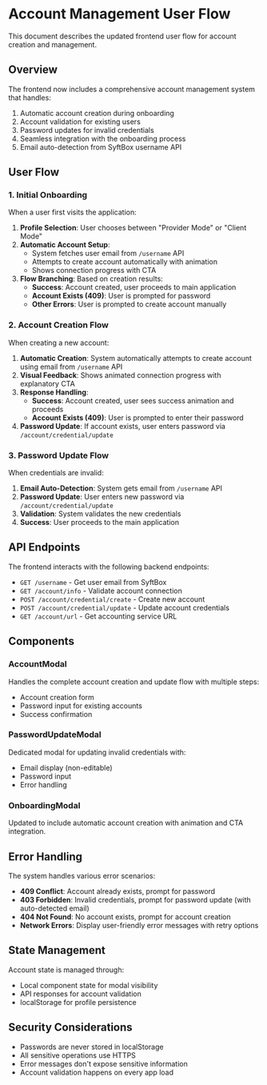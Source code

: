 # Account Management User Flow

This document describes the updated frontend user flow for account creation and management.

## Overview

The frontend now includes a comprehensive account management system that handles:
1. Automatic account creation during onboarding
2. Account validation for existing users
3. Password updates for invalid credentials
4. Seamless integration with the onboarding process
5. Email auto-detection from SyftBox username API

## User Flow

### 1. Initial Onboarding

When a user first visits the application:

1. **Profile Selection**: User chooses between "Provider Mode" or "Client Mode"
2. **Automatic Account Setup**: 
   - System fetches user email from `/username` API
   - Attempts to create account automatically with animation
   - Shows connection progress with CTA
3. **Flow Branching**: Based on creation results:
   - **Success**: Account created, user proceeds to main application
   - **Account Exists (409)**: User is prompted for password
   - **Other Errors**: User is prompted to create account manually

### 2. Account Creation Flow

When creating a new account:

1. **Automatic Creation**: System automatically attempts to create account using email from `/username` API
2. **Visual Feedback**: Shows animated connection progress with explanatory CTA
3. **Response Handling**:
   - **Success**: Account created, user sees success animation and proceeds
   - **Account Exists (409)**: User is prompted to enter their password
4. **Password Update**: If account exists, user enters password via `/account/credential/update`

### 3. Password Update Flow

When credentials are invalid:

1. **Email Auto-Detection**: System gets email from `/username` API
2. **Password Update**: User enters new password via `/account/credential/update`
3. **Validation**: System validates the new credentials
4. **Success**: User proceeds to the main application

## API Endpoints

The frontend interacts with the following backend endpoints:

- `GET /username` - Get user email from SyftBox
- `GET /account/info` - Validate account connection
- `POST /account/credential/create` - Create new account
- `POST /account/credential/update` - Update account credentials
- `GET /account/url` - Get accounting service URL

## Components

### AccountModal
Handles the complete account creation and update flow with multiple steps:
- Account creation form
- Password input for existing accounts
- Success confirmation

### PasswordUpdateModal
Dedicated modal for updating invalid credentials with:
- Email display (non-editable)
- Password input
- Error handling



### OnboardingModal
Updated to include automatic account creation with animation and CTA integration.

## Error Handling

The system handles various error scenarios:

- **409 Conflict**: Account already exists, prompt for password
- **403 Forbidden**: Invalid credentials, prompt for password update (with auto-detected email)
- **404 Not Found**: No account exists, prompt for account creation
- **Network Errors**: Display user-friendly error messages with retry options

## State Management

Account state is managed through:
- Local component state for modal visibility
- API responses for account validation
- localStorage for profile persistence

## Security Considerations

- Passwords are never stored in localStorage
- All sensitive operations use HTTPS
- Error messages don't expose sensitive information
- Account validation happens on every app load 